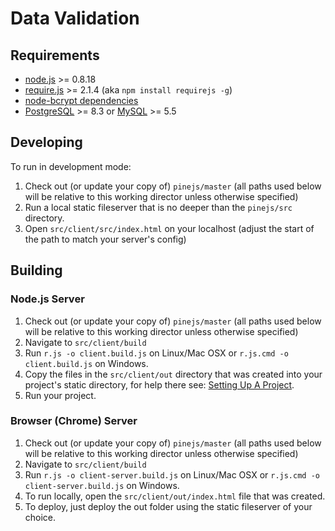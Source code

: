 # Data Validation

## Requirements
* [node.js](http://nodejs.org/) >= 0.8.18
* [require.js](http://requirejs.org/) >= 2.1.4 (aka `npm install requirejs -g`)
* [node-bcrypt dependencies](https://github.com/ncb000gt/node.bcrypt.js/#dependencies)
* [PostgreSQL](http://www.postgresql.org/) >= 8.3 or [MySQL](http://www.mysql.com/) >= 5.5

## Developing
To run in development mode:
1. Check out (or update your copy of) `pinejs/master` (all paths used below will be relative to this working director unless otherwise specified)
2. Run a local static fileserver that is no deeper than the `pinejs/src` directory.
3. Open `src/client/src/index.html` on your localhost (adjust the start of the path to match your server's config)

## Building

### Node.js Server
1. Check out (or update your copy of) `pinejs/master` (all paths used below will be relative to this working director unless otherwise specified)
2. Navigate to `src/client/build`
3. Run `r.js -o client.build.js` on Linux/Mac OSX or `r.js.cmd -o client.build.js` on Windows.
4. Copy the files in the `src/client/out` directory that was created into your project's static directory, for help there see: [Setting Up A Project](https://bitbucket.org/rulemotion/pinejs/src/master/docs/Projects.md#setting-up-a-project).
5. Run your project.

### Browser (Chrome) Server
1. Check out (or update your copy of) `pinejs/master` (all paths used below will be relative to this working director unless otherwise specified)
2. Navigate to `src/client/build`
3. Run `r.js -o client-server.build.js` on Linux/Mac OSX or `r.js.cmd -o client-server.build.js` on Windows.
4. To run locally, open the `src/client/out/index.html` file that was created.
5. To deploy, just deploy the out folder using the static fileserver of your choice.